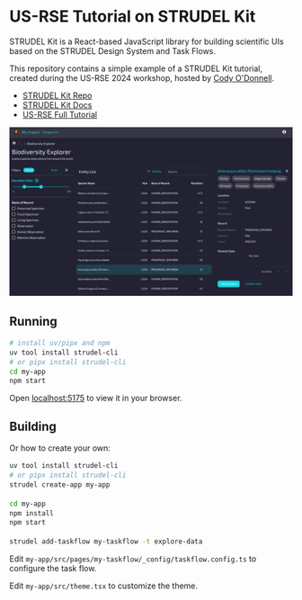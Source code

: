 # US-RSE Tutorial on STRUDEL Kit

STRUDEL Kit is a React-based JavaScript library for building scientific UIs based on the STRUDEL Design System and Task Flows.

This repository contains a simple example of a STRUDEL Kit tutorial, created during the US-RSE 2024 workshop, hosted by [Cody O'Donnell](https://github.com/codytodonnell).

+ [STRUDEL Kit Repo](https://github.com/strudel-science/strudel-kit)
+ [STRUDEL Kit Docs](https://strudel.science/strudel-kit/docs/)
+ [US-RSE Full Tutorial](https://strudel.science/strudel-kit/docs/guides/tutorials/usrse/)

![STRUDEL Kit browser preview screenshot](preview.png)

## Running

```bash
# install uv/pipx and npm
uv tool install strudel-cli
# or pipx install strudel-cli
cd my-app
npm start
```

Open [localhost:5175](http://localhost:5175/) to view it in your browser.

## Building

Or how to create your own:

```bash
uv tool install strudel-cli
# or pipx install strudel-cli
strudel create-app my-app

cd my-app
npm install
npm start

strudel add-taskflow my-taskflow -t explore-data
```

Edit `my-app/src/pages/my-taskflow/_config/taskflow.config.ts` to configure the task flow.

Edit `my-app/src/theme.tsx` to customize the theme.
